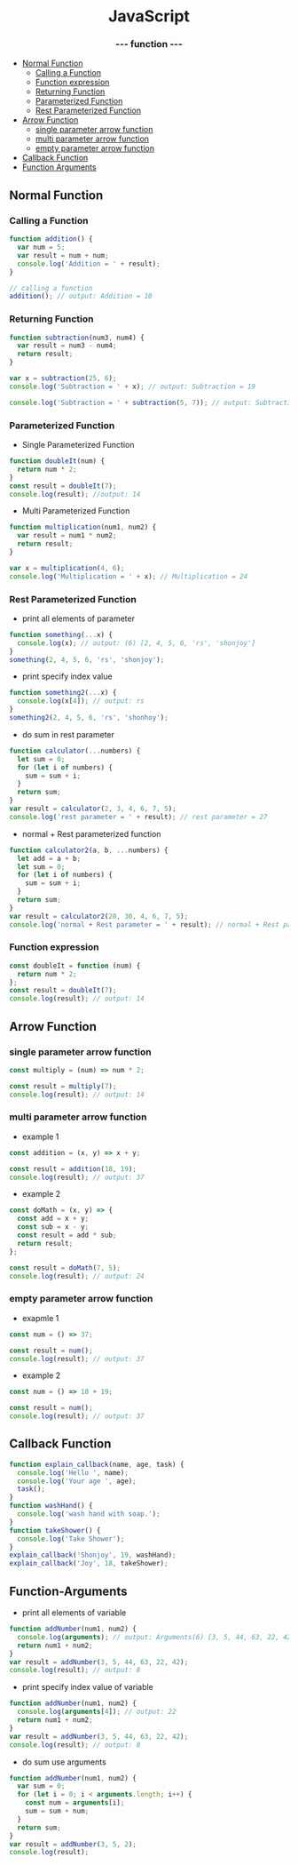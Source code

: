 <p align="center">
  <h1 align="center">JavaScript</h1>
  <h3 align="center">--- function ---</h3>

- [Normal Function](#Normal-Function)
  - [Calling a Function](#Calling-a-Function)
  - [Function expression](#Function-expression)
  - [Returning Function](#Returning-Function)
  - [Parameterized Function](#Parameterized-Function)
  - [Rest Parameterized Function](#Rest-Parameterized-Function)
- [Arrow Function](#Arrow-Function)
  - [single parameter arrow function](#single-parameter-arrow-function)
  - [multi parameter arrow function](#multi-parameter-arrow-function)
  - [empty parameter arrow function](#empty-parameter-arrow-function)
- [Callback Function](#Callback-Function)
- [Function Arguments](#Function-Arguments)

## Normal Function

### Calling a Function

```js
function addition() {
  var num = 5;
  var result = num + num;
  console.log('Addition = ' + result);
}

// calling a function
addition(); // output: Addition = 10
```

### Returning Function

```js
function subtraction(num3, num4) {
  var result = num3 - num4;
  return result;
}

var x = subtraction(25, 6);
console.log('Subtraction = ' + x); // output: Subtraction = 19

console.log('Subtraction = ' + subtraction(5, 7)); // output: Subtraction = -2
```

### Parameterized Function

- Single Parameterized Function

```js
function doubleIt(num) {
  return num * 2;
}
const result = doubleIt(7);
console.log(result); //output: 14
```

- Multi Parameterized Function

```js
function multiplication(num1, num2) {
  var result = num1 * num2;
  return result;
}

var x = multiplication(4, 6);
console.log('Multiplication = ' + x); // Multiplication = 24
```

### Rest Parameterized Function

- print all elements of parameter

```js
function something(...x) {
  console.log(x); // output: (6) [2, 4, 5, 6, 'rs', 'shonjoy']
}
something(2, 4, 5, 6, 'rs', 'shonjoy');
```

- print specify index value

```js
function something2(...x) {
  console.log(x[4]); // output: rs
}
something2(2, 4, 5, 6, 'rs', 'shonhoy');
```

- do sum in rest parameter

```js
function calculator(...numbers) {
  let sum = 0;
  for (let i of numbers) {
    sum = sum + i;
  }
  return sum;
}
var result = calculator(2, 3, 4, 6, 7, 5);
console.log('rest parameter = ' + result); // rest parameter = 27
```

- normal + Rest parameterized function

```js
function calculator2(a, b, ...numbers) {
  let add = a + b;
  let sum = 0;
  for (let i of numbers) {
    sum = sum + i;
  }
  return sum;
}
var result = calculator2(20, 30, 4, 6, 7, 5);
console.log('normal + Rest parameter = ' + result); // normal + Rest parameter = 22
```

### Function expression

```js
const doubleIt = function (num) {
  return num * 2;
};
const result = doubleIt(7);
console.log(result); // output: 14
```

## Arrow Function

### single parameter arrow function

```js
const multiply = (num) => num * 2;

const result = multiply(7);
console.log(result); // output: 14
```

### multi parameter arrow function

- example 1

```js
const addition = (x, y) => x + y;

const result = addition(18, 19);
console.log(result); // output: 37
```

- example 2

```js
const doMath = (x, y) => {
  const add = x + y;
  const sub = x - y;
  const result = add * sub;
  return result;
};

const result = doMath(7, 5);
console.log(result); // output: 24
```

### empty parameter arrow function

- exapmle 1

```js
const num = () => 37;

const result = num();
console.log(result); // output: 37
```

- example 2

```js
const num = () => 18 + 19;

const result = num();
console.log(result); // output: 37
```

## Callback Function

```js
function explain_callback(name, age, task) {
  console.log('Hello ', name);
  console.log('Your age ', age);
  task();
}
function washHand() {
  console.log('wash hand with soap.');
}
function takeShower() {
  console.log('Take Shower');
}
explain_callback('Shonjoy', 19, washHand);
explain_callback('Joy', 18, takeShower);
```

## Function-Arguments

- print all elements of variable

```js
function addNumber(num1, num2) {
  console.log(arguments); // output: Arguments(6) [3, 5, 44, 63, 22, 42, callee: ƒ, Symbol(Symbol.iterator): ƒ]
  return num1 + num2;
}
var result = addNumber(3, 5, 44, 63, 22, 42);
console.log(result); // output: 8
```

- print specify index value of variable

```js
function addNumber(num1, num2) {
  console.log(arguments[4]); // output: 22
  return num1 + num2;
}
var result = addNumber(3, 5, 44, 63, 22, 42);
console.log(result); // output: 8
```

- do sum use arguments

```js
function addNumber(num1, num2) {
  var sum = 0;
  for (let i = 0; i < arguments.length; i++) {
    const num = arguments[i];
    sum = sum + num;
  }
  return sum;
}
var result = addNumber(3, 5, 2);
console.log(result);
```
